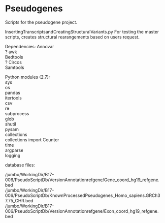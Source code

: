 # Pseudogenes

Scripts for the pseudogene project. 

InsertingTranscriptsandCreatingStructuralVariants.py 
For testing the master scripts, creates structural rearangements based on users request. 


Dependencies: 
Annovar  
? awk  
Bedtools  
? Circos   
Samtools  

Python modules (2.7):  
sys  
os  
pandas  
itertools  
csv  
re  
subprocess  
glob  
shutil  
pysam  
collections  
collections import Counter  
time  
argparse  
logging  

database files: 

/jumbo/WorkingDir/B17-006/PseudoScriptDb/VersionAnnotationrefgene/Gene_coord_hg19_refgene.bed  
/jumbo/WorkingDir/B17-006/PseudoScriptDb/KnownProcessedPseudogenes_Homo_sapiens.GRCh37.75_CHR.bed  
/jumbo/WorkingDir/B17-006/PseudoScriptDb/VersionAnnotationrefgene/Exon_coord_hg19_refgene.bed  
